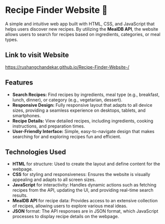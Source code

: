 # Recipe Finder Website 🍲

A simple and intuitive web app built with HTML, CSS, and JavaScript that helps users discover new recipes. By utilizing the **MealDB API**, the website allows users to search for recipes based on ingredients, categories, or meal types.

## Link to visit Website 
https://rushangchandekar.github.io/Recipe-Finder-Website-/

## Features

- **Search Recipes:** Find recipes by ingredients, meal type (e.g., breakfast, lunch, dinner), or category (e.g., vegetarian, dessert).
- **Responsive Design:** Fully responsive layout that adapts to all device sizes, providing a seamless experience on desktops, tablets, and smartphones.
- **Recipe Details:** View detailed recipes, including ingredients, cooking instructions, and preparation times.
- **User-Friendly Interface:** Simple, easy-to-navigate design that makes searching for and exploring recipes fun and efficient.

## Technologies Used

- **HTML** for structure: Used to create the layout and define content for the webpage.
- **CSS** for styling and responsiveness: Ensures the website is visually appealing and adapts to all screen sizes.
- **JavaScript** for interactivity: Handles dynamic actions such as fetching recipes from the API, updating the UI, and providing real-time search results.
- **MealDB API** for recipe data: Provides access to an extensive collection of recipes, allowing users to explore various meal ideas.
- **JSON** format: The API responses are in JSON format, which JavaScript processes to display recipe details on the webpage.
